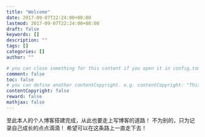 ```yaml
---
title: "Welcome"
date: 2017-09-07T22:24:00+08:00
lastmod: 2017-09-07T22:24:00+08:00
draft: false
keywords: []
description: ""
tags: []
categories: []
author: ""

# you can close something for this content if you open it in config.toml.
comment: false
toc: false
# you can define another contentCopyright. e.g. contentCopyright: "This is an another copyright."
contentCopyright: false
reward: false
mathjax: false
---
```


至此本人的个人博客搭建完成，从此也要走上写博客的道路！
不为别的，只为记录自己成长的点点滴滴！
希望可以在这条路上一直走下去！
<!--more-->
